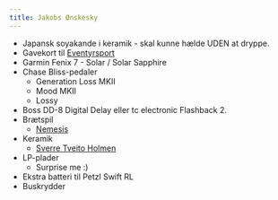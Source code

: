 ```yaml
---
title: Jakobs Ønskesky
---
```


- Japansk soyakande i keramik - skal kunne hælde UDEN at dryppe.
- Gavekort til [Eventyrsport](https://www.eventyrsport.dk/)
- Garmin Fenix 7 - Solar / Solar Sapphire
- Chase Bliss-pedaler
  - Generation Loss MKII
  - Mood MKII
  - Lossy
- Boss DD-8 Digital Delay eller tc electronic Flashback 2.
- Brætspil
  - [Nemesis](https://boardgamegeek.com/boardgame/167355/nemesis)
- Keramik
  - [Sverre Tveito Holmen](https://sverretveitoholmen.dk/tingogsager/)
- LP-plader
  - Surprise me :)
- Ekstra batteri til Petzl Swift RL
- Buskrydder

